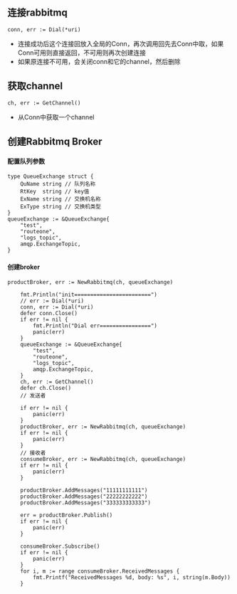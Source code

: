 ## 连接rabbitmq
```
conn, err := Dial(*uri)
```
* 连接成功后这个连接回放入全局的Conn，再次调用回先去Conn中取，如果Conn可用则直接返回，不可用则再次创建连接
* 如果原连接不可用，会关闭conn和它的channel，然后删除

## 获取channel
```
ch, err := GetChannel()
```
* 从Conn中获取一个channel
## 创建Rabbitmq Broker
#### 配置队列参数
```
type QueueExchange struct {
	QuName string // 队列名称
	RtKey  string // key值
	ExName string // 交换机名称
	ExType string // 交换机类型
}
queueExchange := &QueueExchange{
    "test",
    "routeone",
    "logs_topic",
    amqp.ExchangeTopic,
}
```
#### 创建broker
```
productBroker, err := NewRabbitmq(ch, queueExchange)
```

```
	fmt.Println("init========================")
	// err := Dial(*uri)
	conn, err := Dial(*uri)
	defer conn.Close()
	if err != nil {
		fmt.Println("Dial err================")
		panic(err)
	}
	queueExchange := &QueueExchange{
		"test",
		"routeone",
		"logs_topic",
		amqp.ExchangeTopic,
	}
	ch, err := GetChannel()
	defer ch.Close()
	// 发送者

	if err != nil {
		panic(err)
	}
	productBroker, err := NewRabbitmq(ch, queueExchange)
	if err != nil {
		panic(err)
	}
	// 接收者
	consumeBroker, err := NewRabbitmq(ch, queueExchange)
	if err != nil {
		panic(err)
	}

	productBroker.AddMessages("11111111111")
	productBroker.AddMessages("22222222222")
	productBroker.AddMessages("333333333333")

	err = productBroker.Publish()
	if err != nil {
		panic(err)
	}

	consumeBroker.Subscribe()
	if err != nil {
		panic(err)
	}
	for i, m := range consumeBroker.ReceivedMessages {
		fmt.Printf("ReceivedMessages %d, body: %s", i, string(m.Body))
	}
```